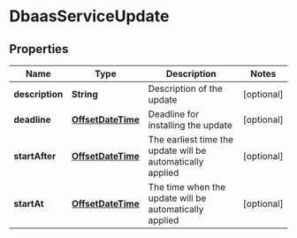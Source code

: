 # DbaasServiceUpdate

## Properties
Name | Type | Description | Notes
------------ | ------------- | ------------- | -------------
**description** | **String** | Description of the update |  [optional]
**deadline** | [**OffsetDateTime**](OffsetDateTime.md) | Deadline for installing the update |  [optional]
**startAfter** | [**OffsetDateTime**](OffsetDateTime.md) | The earliest time the update will be automatically applied |  [optional]
**startAt** | [**OffsetDateTime**](OffsetDateTime.md) | The time when the update will be automatically applied |  [optional]
